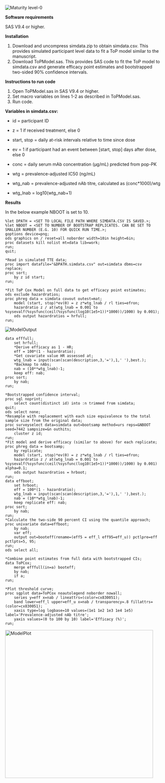 ![Maturity level-0](https://img.shields.io/badge/Maturity%20Level-ML--0-red)

**Software requirements**

SAS V9.4 or higher.

**Installation**

1. Download and uncompress simdata.zip to obtain simdata.csv. This provides simulated participant level data to fit a ToP model similar to the manuscript.
2. Download ToPModel.sas. This provides SAS code to fit the ToP model to simdata.csv and generate efficacy point estimates and bootstrapped two-sided 90% confidence intervals.

**Instructions to run code**

1. Open ToPModel.sas in SAS V9.4 or higher.
2. Set macro variables on lines 1-2 as described in ToPModel.sas.
3. Run code.

**Variables in simdata.csv:**

- id = participant ID

- z = 1 if received treatment, else 0
- start, stop = daily at-risk intervals relative to time since dose

- ev = 1 if participant had an event between [start, stop] days after dose, else 0

- conc = daily serum mAb concentration (μg/mL) predicted from pop-PK

- wtg = prevalence-adjusted IC50 (ng/mL)

- wtg_nab = prevalence-adjusted nAb titre, calculated as (conc*1000)/wtg

- wtg_lnab = log10(wtg_nab+1)

**Results**

In the below example NBOOT is set to 10.

	%let DPATH = <SET TO LOCAL FILE PATH WHERE SIMDATA.CSV IS SAVED.>;
 	%let NBOOT = <SET TO NUMBER OF BOOTSTRAP REPLICATES. CAN BE SET TO SMALLER NUMBER (E.G. 10) FOR QUICK RUN TIME.>;
	goptions device=png;
	ods graphics on / reset=all noborder width=10in height=6in;
	proc datasets kill nolist mt=data lib=work;
	run;
	quit;

	*Read in simulated TTE data;
	proc import datafile="&DPATH.simdata.csv" out=simdata dbms=csv replace;
	proc sort;
		by z id start;
	run;

	*Fit ToP Cox Model on full data to get efficacy point estimates;
	ods exclude hazardratios;
	proc phreg data = simdata covout outest=mat;
		model (start, stop)*ev(0) = z z*wtg_lnab / rl ties=efron;
		hazardratio z / at(wtg_lnab = 0.001 to %sysevalf(%sysfunc(ceil(%sysfunc(log10(1e5+1))*1000))/1000) by 0.001);
		ods output hazardratios = hrfull;
	run;

![ModelOutput](https://github.com/user-attachments/assets/cc578c6d-1ade-49d1-a0ab-6386ef372c32)

	data efffull;
		set hrfull;
		*Derive efficacy as 1 - HR;
		eff = 100*(1 - hazardratio);
		*Get covariate value HR assessed at;
		wtg_lnab = input(scan(scan(description,3,'='),1,' '),best.);
		*Backmap to nAbs;
		nab = (10**wtg_lnab)-1;
		keep eff: nab;
	proc sort;
		by nab;
	run;

	*Bootstrapped confidence interval;
	proc sql noprint;
		select count(distinct id) into :n trimmed from simdata;
	quit;
	ods select none;
	*Resample with replacement with each size equivalence to the total sample size from the original data;
	proc surveyselect data=simdata out=bootsamp method=urs reps=&NBOOT seed=7442 sampsize=&n outhits;
		cluster z id;
	run;
	*Fit model and derive efficacy (similar to above) for each replicate;
	proc phreg data = bootsamp;
		by replicate;
		model (start, stop)*ev(0) = z z*wtg_lnab / rl ties=efron;
		hazardratio z / at(wtg_lnab = 0.001 to %sysevalf(%sysfunc(ceil(%sysfunc(log10(1e5+1))*1000))/1000) by 0.001) alpha=0.1;
		ods output hazardratios = hrboot;
	run;
	data effboot;
		set hrboot;
		eff = 100*(1 - hazardratio);
		wtg_lnab = input(scan(scan(description,3,'='),1,' '),best.);
		nab = (10**wtg_lnab)-1;
		keep replicate eff: nab;
	proc sort;
		by nab;
	run;
	*Calculate the two-side 90 percent CI using the quantile approach;
	proc univariate data=effboot;
		by nab;
		var eff;
		output out=booteff(rename=(eff5 = eff_l eff95=eff_u)) pctlpre=eff pctlpts=5, 95;
	run;
	ods select all;

	*Combine point estimates from full data with bootstrapped CIs;
	data ToPCox;
		merge efffull(in=a) booteff;
		by nab;
		if a;
	run;

	*Plot threshold curve;
	proc sgplot data=ToPCox noautolegend noborder nowall;
		series y=eff x=nab / lineattrs=(color=cx830051);
		band lower=eff_l upper=eff_u x=nab / transparency=.8 fillattrs=(color=cx830051);
		xaxis type=log logbase=10 values=(1e1 1e2 1e3 1e4 1e5) label='Prevalence-adjusted nAb titre';
		yaxis values=(0 to 100 by 10) label='Efficacy (%)';
	run;

<img width="480" alt="ModelPlot" src="https://github.com/user-attachments/assets/a9ac75ea-3048-455f-8612-66ed3b491d00" />
